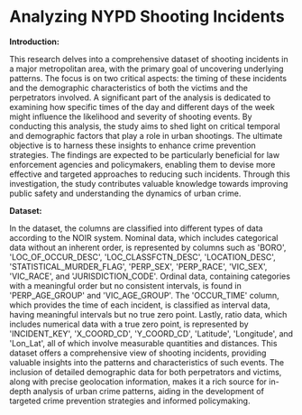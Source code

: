 # Analyzing NYPD Shooting Incidents

**Introduction:**

This research delves into a comprehensive dataset of shooting incidents in a major metropolitan area, with the primary goal of uncovering underlying patterns. The focus is on two critical aspects: the timing of these incidents and the demographic characteristics of both the victims and the perpetrators involved. A significant part of the analysis is dedicated to examining how specific times of the day and different days of the week might influence the likelihood and severity of shooting events. By conducting this analysis, the study aims to shed light on critical temporal and demographic factors that play a role in urban shootings. The ultimate objective is to harness these insights to enhance crime prevention strategies. The findings are expected to be particularly beneficial for law enforcement agencies and policymakers, enabling them to devise more effective and targeted approaches to reducing such incidents. Through this investigation, the study contributes valuable knowledge towards improving public safety and understanding the dynamics of urban crime.

**Dataset:**

In the dataset, the columns are classified into different types of data according to the NOIR system. Nominal data, which includes categorical data without an inherent order, is represented by columns such as 'BORO', 'LOC_OF_OCCUR_DESC', 'LOC_CLASSFCTN_DESC', 'LOCATION_DESC', 'STATISTICAL_MURDER_FLAG', 'PERP_SEX', 'PERP_RACE', 'VIC_SEX', 'VIC_RACE', and 'JURISDICTION_CODE'. Ordinal data, containing categories with a meaningful order but no consistent intervals, is found in 'PERP_AGE_GROUP' and 'VIC_AGE_GROUP'. The 'OCCUR_TIME' column, which provides the time of each incident, is classified as interval data, having meaningful intervals but no true zero point. Lastly, ratio data, which includes numerical data with a true zero point, is represented by 'INCIDENT_KEY', 'X_COORD_CD', 'Y_COORD_CD', 'Latitude', 'Longitude', and 'Lon_Lat', all of which involve measurable quantities and distances. This dataset offers a comprehensive view of shooting incidents, providing valuable insights into the patterns and characteristics of such events. The inclusion of detailed demographic data for both perpetrators and victims, along with precise geolocation information, makes it a rich source for in-depth analysis of urban crime patterns, aiding in the development of targeted crime prevention strategies and informed policymaking.
